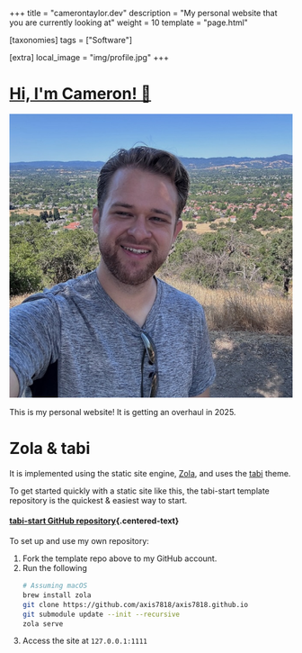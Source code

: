 +++
title = "camerontaylor.dev"
description = "My personal website that you are currently looking at"
weight = 10
template = "page.html"

[taxonomies]
tags = ["Software"]

[extra]
local_image = "img/profile.jpg"
+++


# [Hi, I'm Cameron! 👋](/)

![profile picture](/img/profile.jpg)

This is my personal website! It is getting an overhaul in 2025.

# Zola & tabi

It is implemented using the static site engine, [Zola](https://www.getzola.org/), and uses the [tabi](https://welpo.github.io/tabi/) theme.

To get started quickly with a static site like this, the tabi-start template repository is the quickest & easiest way to start.

#### [tabi-start GitHub repository](https://github.com/welpo/tabi-start){.centered-text}

To set up and use my own repository:

1. Fork the template repo above to my GitHub account.
1. Run the following
	```sh
	# Assuming macOS
	brew install zola
	git clone https://github.com/axis7818/axis7818.github.io
	git submodule update --init --recursive
	zola serve
	```
1. Access the site at `127.0.0.1:1111`
